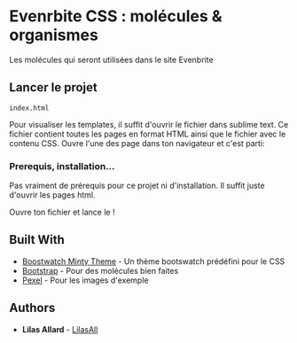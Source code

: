 # Evenrbite CSS : molécules & organismes

Les molécules qui seront utilisées dans le site Evenbrite

## Lancer le projet

```
index.html
```

Pour visualiser les templates, il suffit d'ouvrir le fichier dans sublime text. Ce fichier contient toutes les pages en format HTML ainsi que le fichier avec le contenu CSS. 
Ouvre l'une des page dans ton navigateur et c'est parti:

### Prerequis, installation...

Pas vraiment de prérequis pour ce projet ni d'installation. Il suffit juste d'ouvrir les pages html. 

Ouvre ton fichier et lance le !

## Built With

* [Boostwatch Minty Theme](https://bootswatch.com/minty/) - Un thème bootswatch prédéfini pour le CSS
* [Bootstrap](https://getbootstrap.com/nty/) - Pour des molécules bien faites
* [Pexel](https://www.pexels.com/fr-fr/) - Pour les images d'exemple

## Authors

* **Lilas Allard** - [LilasAll](https://github.com/LilasAll)


